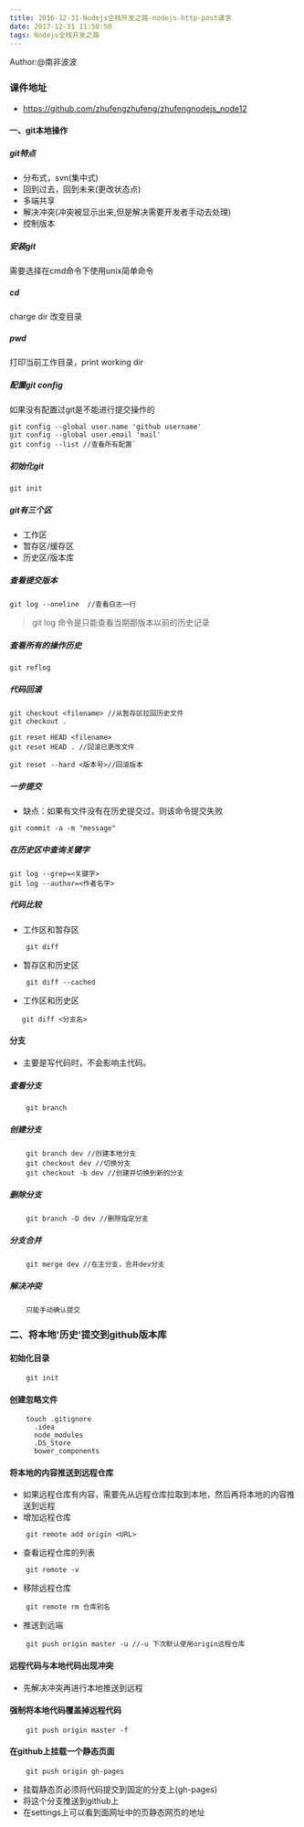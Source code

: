 ```yaml
---
title: 2016-12-31-Nodejs全栈开发之路-nodejs-http-post请求
date: 2017-12-31 11:50:50
tags: Nodejs全栈开发之路
---
```

Author:@南非波波

### 课件地址

- https://github.com/zhufengzhufeng/zhufengnodejs_node12

#### 一、git本地操作
##### git特点

- 分布式，svn(集中式)
- 回到过去，回到未来(更改状态点)
- 多端共享
- 解决冲突(冲突被显示出来,但是解决需要开发者手动去处理)
- 控制版本

##### 安装git

需要选择在cmd命令下使用unix简单命令

##### cd 
charge dir 改变目录

##### pwd
打印当前工作目录，print working dir

##### 配置git config
如果没有配置过git是不能进行提交操作的
```
git config --global user.name 'github username'
git config --global user.email 'mail'
git config --list //查看所有配置`
```
##### 初始化git
```
git init
```
##### git有三个区

- 工作区 
- 暂存区/缓存区
- 历史区/版本库

##### 查看提交版本

```
git log --oneline  //查看日志一行
```
> git log 命令是只能查看当期那版本以前的历史记录

##### 查看所有的操作历史
```
git reflog
```
##### 代码回滚

```
git checkout <filename> //从暂存区拉回历史文件
git checkout .

git reset HEAD <filename>
git reset HEAD . //回滚已更改文件

git reset --hard <版本号>//回滚版本
```
##### 一步提交

- 缺点：如果有文件没有在历史提交过，则该命令提交失败
```
git commit -a -m "message"
```
##### 在历史区中查询关键字

```
git log --grep=<关键字>
git log --author=<作者名字>
```
##### 代码比较
- 工作区和暂存区
```
    git diff
```
- 暂存区和历史区
```
    git diff --cached
```
- 工作区和历史区
 ```
    git diff <分支名>
``` 
#### 分支
- 主要是写代码时，不会影响主代码。
##### 查看分支
```
    git branch
```
##### 创建分支
```
    git branch dev //创建本地分支
    git checkout dev //切换分支
    git checkout -b dev //创建并切换到新的分支
```
##### 删除分支
```
    git branch -D dev //删除指定分支
```
##### 分支合并
```
    git merge dev //在主分支，合并dev分支
```
##### 解决冲突
```
    只能手动确认提交
```

### 二、将本地'历史'提交到github版本库

#### 初始化目录
```
    git init
```
#### 创建忽略文件
```
    touch .gitignore
      .idea
      node_modules
      .DS_Store
      bower_components
```
#### 将本地的内容推送到远程仓库
- 如果远程仓库有内容，需要先从远程仓库拉取到本地，然后再将本地的内容推送到远程
- 增加远程仓库
```
    git remote add origin <URL>
```
- 查看远程仓库的列表
```
    git remote -v
```
- 移除远程仓库
```
    git remote rm 仓库别名
```
- 推送到远端
```
    git push origin master -u //-u 下次默认使用origin远程仓库
```
#### 远程代码与本地代码出现冲突

- 先解决冲突再进行本地推送到远程

#### 强制将本地代码覆盖掉远程代码
```
    git push origin master -f 
```
#### 在github上挂载一个静态页面
```
    git push origin gh-pages
```
- 挂载静态页必须将代码提交到固定的分支上(gh-pages)
- 将这个分支推送到github上
- 在settings上可以看到面网址中的页静态网页的地址